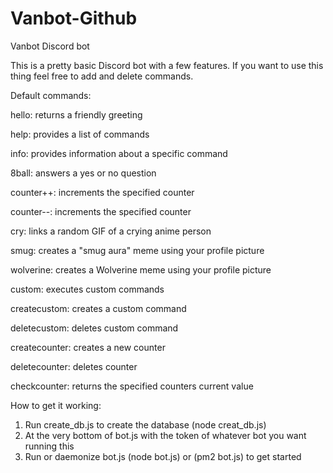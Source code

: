 # Vanbot-Github
Vanbot Discord bot

This is a pretty basic Discord bot with a few features. If you want to use this thing feel free to add and delete commands. 

Default commands:

hello: 		returns a friendly greeting

help: 		provides a list of commands

info: 		provides information about a specific command

8ball: 		answers a yes or no question

counter++: 	increments the specified counter

counter--: 	increments the specified counter

cry: 		links a random GIF of a crying anime person

smug: 		creates a "smug aura" meme using your profile picture

wolverine: 	creates a Wolverine meme using your profile picture

custom: 	executes custom commands

createcustom: 	creates a custom command

deletecustom: 	deletes custom command

createcounter: 	creates a new counter

deletecounter: 	deletes counter

checkcounter: 	returns the specified counters current value


How to get it working: 

1. Run create_db.js to create the database (node creat_db.js)
2. At the very bottom of bot.js with the token of whatever bot you want running this
3. Run or daemonize bot.js (node bot.js) or (pm2 bot.js) to get started
